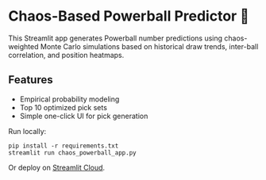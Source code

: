 
# Chaos-Based Powerball Predictor 🎱

This Streamlit app generates Powerball number predictions using chaos-weighted Monte Carlo simulations based on historical draw trends, inter-ball correlation, and position heatmaps.

## Features
- Empirical probability modeling
- Top 10 optimized pick sets
- Simple one-click UI for pick generation

Run locally:
```
pip install -r requirements.txt
streamlit run chaos_powerball_app.py
```

Or deploy on [Streamlit Cloud](https://streamlit.io/cloud).
